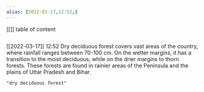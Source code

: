 ```yaml
---
alias: [2022-03-17,12:52,]
---
```

[[]]
table of content
```toc
```

[[2022-03-17]] 12:52
Dry deciduous forest covers vast areas of the country, where rainfall ranges between 70-100 cm.
On the wetter margins, it has a transition to the moist deciduous, while on the drier margins to thorn forests.
These forests are found in rainier areas of the Peninsula and the plains of Uttar Pradesh and Bihar.
```query
"dry deciduous forest"
```